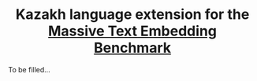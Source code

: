 <h1 align="center">Kazakh language extension for the <br> <a href="https://github.com/embeddings-benchmark/mteb">Massive Text Embedding Benchmark</a></h1>

To be filled...